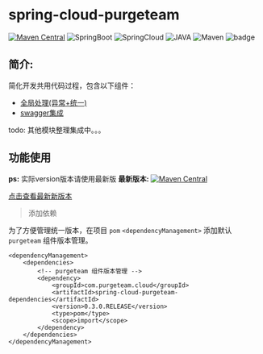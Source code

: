 # spring-cloud-purgeteam

[![Maven Central](https://img.shields.io/maven-central/v/com.purgeteam.cloud/spring-cloud-purgeteam-dependencies.svg?label=Maven%20Central)](https://search.maven.org/search?q=g:com.purgeteam.cloud%20AND%20a:spirng-cloud-purgeteam)
![SpringBoot](https://img.shields.io/badge/SpringBoot-2.1.8RELEASE-green.svg)
![SpringCloud](https://img.shields.io/badge/SpringCloud-Greenwich.RELEASE-green.svg)
![JAVA](https://img.shields.io/badge/JAVA-1.8+-green.svg)
![Maven](https://img.shields.io/badge/Maven-3.0+-green.svg)
![badge](https://img.shields.io/badge/buil-passing-green.svg)

## 简介:
简化开发共用代码过程，包含以下组件：

- [全局处理(异常+统一)](https://www.purgeteam.com/buckets/unified-dispose-spring-cloud-starter/)
- [swagger集成](https://www.purgeteam.com/)

todo: 其他模块整理集成中。。。

## 功能使用

**ps:** 实际version版本请使用最新版
**最新版本:** [![Maven Central](https://img.shields.io/maven-central/v/com.purgeteam.cloud/spring-cloud-purgeteam-dependencies.svg?label=Maven%20Central)](https://search.maven.org/search?q=g:com.purgeteam.cloud%20AND%20a:spirng-cloud-purgeteam)

[点击查看最新新版本](https://search.maven.org/search?q=g:com.purgeteam.cloud%20AND%20a:spring-cloud-purgeteam-dependencies)

> 添加依赖

为了方便管理统一版本，在项目 `pom` `<dependencyManagement>` 添加默认 `purgeteam` 组件版本管理。
```
<dependencyManagement>
    <dependencies>
        <!-- purgeteam 组件版本管理 -->
        <dependency>
            <groupId>com.purgeteam.cloud</groupId>
            <artifactId>spring-cloud-purgeteam-dependencies</artifactId>
            <version>0.3.0.RELEASE</version>
            <type>pom</type>
            <scope>import</scope>
        </dependency>
    </dependencies>
</dependencyManagement>
```
